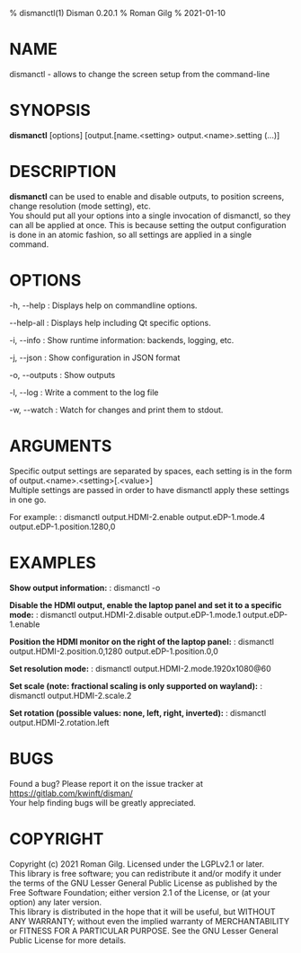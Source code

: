 % dismanctl(1) Disman 0.20.1
% Roman Gilg
% 2021-01-10

# NAME
dismanctl - allows to change the screen setup from the command-line

# SYNOPSIS
**dismanctl** [options] [output.[name.\<setting\> output.\<name\>.setting (...)]

# DESCRIPTION
**dismanctl** can be used to enable and disable outputs, to position screens, change resolution (mode setting), etc. \
You should put all your options into  a single invocation of dismanctl, so they can all be applied at once. This is because setting the output configuration is done in an atomic fashion, so all settings are applied in a single command.

# OPTIONS
-h, \-\-help
: Displays help on commandline options.

\-\-help-all
: Displays help including Qt specific options.

-i, \-\-info 
: Show runtime information: backends, logging, etc.

-j, \-\-json
: Show configuration in JSON format

-o, \-\-outputs
: Show outputs

-l, \-\-log <comment>
: Write a comment to the log file

-w, \-\-watch
: Watch for changes and print them to stdout.

# ARGUMENTS
Specific output settings are separated by spaces, each setting is in the form of output.\<name\>.\<setting\>[.\<value\>] \
Multiple settings are passed in order to have dismanctl apply these settings in one go.

For example:
: dismanctl output.HDMI-2.enable output.eDP-1.mode.4 output.eDP-1.position.1280,0

# EXAMPLES
**Show output information:**
: dismanctl -o

**Disable the HDMI output, enable the laptop panel and set it to a specific mode:**
: dismanctl output.HDMI-2.disable output.eDP-1.mode.1 output.eDP-1.enable

**Position the HDMI monitor on the right of the laptop panel:**
: dismanctl output.HDMI-2.position.0,1280 output.eDP-1.position.0,0

**Set resolution mode:**
: dismanctl output.HDMI-2.mode.1920x1080@60

**Set scale (note: fractional scaling is only supported on wayland):**
: dismanctl output.HDMI-2.scale.2

**Set rotation (possible values: none, left, right, inverted):**
: dismanctl output.HDMI-2.rotation.left
    
# BUGS
Found a bug? Please report it on the issue tracker at https://gitlab.com/kwinft/disman/  \
Your help finding bugs will be greatly appreciated.

# COPYRIGHT
Copyright (c) 2021 Roman Gilg. Licensed under the LGPLv2.1 or later. \
This library is free software; you can redistribute it and/or modify it under the terms of the GNU Lesser General Public License as published by the Free Software Foundation; either version 2.1 of the License, or (at your option) any later version. \
This library is distributed in the hope that it will be useful, but WITHOUT ANY WARRANTY; without even the implied warranty of MERCHANTABILITY or FITNESS FOR A PARTICULAR PURPOSE.  See the GNU Lesser General Public License for more details.

